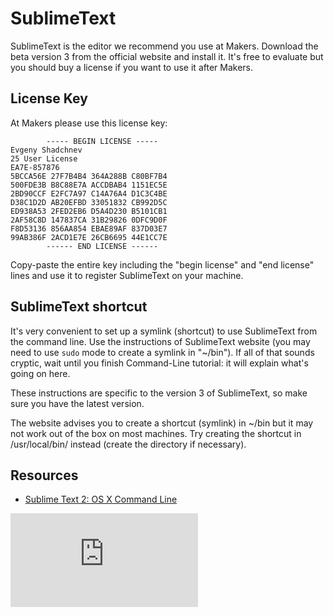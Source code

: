 # SublimeText

SublimeText is the editor we recommend you use at Makers. Download the beta version 3 from the official website and install it. It's free to evaluate but you should buy a license if you want to use it after Makers. 

## License Key

At Makers please use this license key:

````		
		----- BEGIN LICENSE -----
Evgeny Shadchnev
25 User License
EA7E-857876
5BCCA56E 27F7B4B4 364A288B C80BF7B4
500FDE3B B8C88E7A ACCDBAB4 1151EC5E
2BD90CCF E2FC7A97 C14A76A4 D1C3C4BE
D38C1D2D AB20EFBD 33051832 CB992D5C
ED938A53 2FED2EB6 D5A4D230 B5101CB1
2AF58C8D 147837CA 31B29826 0DFC9D0F
F8D53136 856AA854 EBAE89AF 837D03E7
99AB386F 2ACD1E7E 26CB6695 44E1CC7E
		------ END LICENSE ------
````

Copy-paste the entire key including the "begin license" and "end license" lines and use it to register SublimeText on your machine.

## SublimeText shortcut

It's very convenient to set up a symlink (shortcut) to use SublimeText from the command line. Use the instructions of SublimeText website (you may need to use `sudo` mode to create a symlink in "~/bin"). If all of that sounds cryptic, wait until you finish Command-Line tutorial: it will explain what's going on here.

These instructions are specific to the version 3 of SublimeText, so make sure you have the latest version.

The website advises you to create a shortcut (symlink) in ~/bin but it may not work out of the box on most machines. Try creating the shortcut in /usr/local/bin/ instead (create the directory if necessary).

## Resources

- [Sublime Text 2: OS X Command Line](https://www.sublimetext.com/docs/2/osx_command_line.html)

![Tracking pixel](https://githubanalytics.herokuapp.com/course/pills/sublime_text.md)
